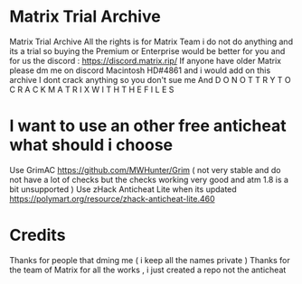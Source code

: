 # Matrix Trial Archive
Matrix Trial Archive
All the rights is for Matrix Team i do not do anything and its a trial so buying the Premium or Enterprise would be better for you and for us the discord : https://discord.matrix.rip/
If anyone have older Matrix please dm me on discord Macintosh HD#4861 and i would add on this archive
I dont crack anything so you don't sue me
And D O  N O T  T R Y  T O  C R A C K  M A T R I X  W I T H  T H E  F I L E S

# I want to use an other free anticheat what should i choose
Use GrimAC https://github.com/MWHunter/Grim ( not very stable and do not have a lot of checks but the checks working very good and atm 1.8 is a bit unsupported )
Use zHack Anticheat Lite when its updated https://polymart.org/resource/zhack-anticheat-lite.460

# Credits
Thanks for people that dming me ( i keep all the names private )
Thanks for the team of Matrix for all the works , i just created a repo not the anticheat
